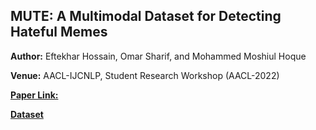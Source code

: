 ## MUTE: A Multimodal Dataset for Detecting Hateful Memes

**Author:** Eftekhar Hossain, Omar Sharif, and Mohammed Moshiul Hoque

**Venue:** AACL-IJCNLP, Student Research Workshop (AACL-2022)   

 [**Paper Link:**](https://aclanthology.org/2022.aacl-srw.5/)

 [**Dataset**]()
